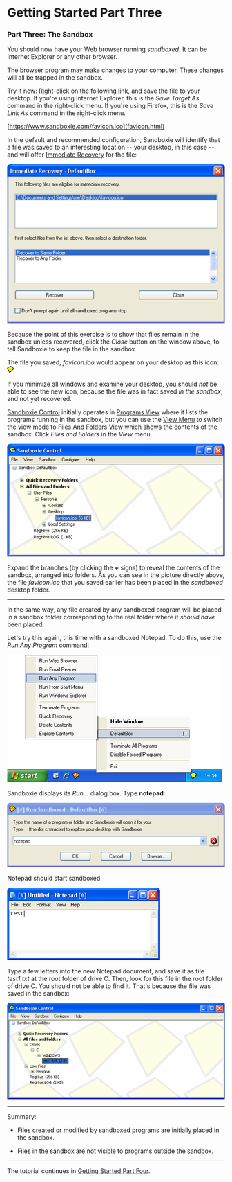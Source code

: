 # Getting Started Part Three

### Part Three: The Sandbox

You should now have your Web browser running _sandboxed_. It can be Internet Explorer or any other browser.

The browser program may make changes to your computer. These changes will all be trapped in the sandbox.

Try it now: Right-click on the following link, and save the file to your desktop. If you're using Internet Explorer, this is the _Save Target As_ command in the right-click menu. If you're using Firefox, this is the _Save Link As_ command in the right-click menu.

[https://www.sandboxie.com/favicon.ico](favicon.html)

In the default and recommended configuration, Sandboxie will identify that a file was saved to an interesting location -- your desktop, in this case -- and will offer [Immediate Recovery](ImmediateRecovery.md) for the file:

![](../Media/ImmediateRecoverFavIcon.png)

Because the point of this exercise is to show that files remain in the sandbox unless recovered, click the _Close_ button on the window above, to tell Sandboxie to keep the file in the sandbox.

The file you saved, _favicon.ico_ would appear on your desktop as this icon: ![](../Media/TrayIconEmpty.png)

If you minimize all windows and examine your desktop, you should _not_ be able to see the new icon, because the file was in fact saved _in the sandbox_, and not yet recovered.

[Sandboxie Control](SandboxieControl.md) initially operates in [Programs View](ProgramsView.md) where it lists the programs running in the sandbox, but you can use the [View Menu](ViewMenu.md) to switch the view mode to [Files And Folders View](FilesAndFoldersView.md) which shows the contents of the sandbox. Click _Files and Folders_ in the _View_ menu.

![](../Media/FileViewFavIcon.png)

Expand the branches (by clicking the **_+_** signs) to reveal the contents of the sandbox, arranged into folders. As you can see in the picture directly above, the file _favicon.ico_ that you saved earlier has been placed in the _sandboxed_ desktop folder.

* * *

In the same way, any file created by any sandboxed program will be placed in a sandbox folder corresponding to the real folder where it _should have_ been placed.

Let's try this again, this time with a sandboxed Notepad. To do this, use the _Run Any Program_ command:

![](../Media/TrayPopupRunAny.png)

Sandboxie displays its _Run..._ dialog box. Type **notepad**:

![](../Media/RunAnyNotepad.png)

Notepad should start sandboxed:

![](../Media/NotepadSandboxed.png)

Type a few letters into the new Notepad document, and save it as file _test1.txt_ at the root folder of drive C. Then, look for this file in the root folder of drive C. You should not be able to find it. That's because the file was saved in the sandbox:

![](../Media/FileViewNotepad.png)

* * *

Summary:

*   Files created or modified by sandboxed programs are initially placed in the sandbox.

*   Files in the sandbox are not visible to programs outside the sandbox.

* * *

The tutorial continues in [Getting Started Part Four](GettingStartedPartFour.md).

